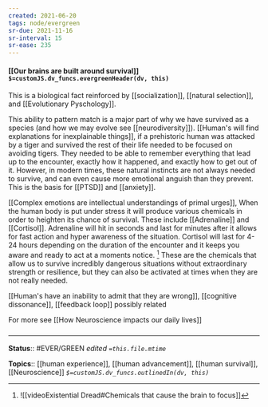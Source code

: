 ```yaml
---
created: 2021-06-20
tags: node/evergreen
sr-due: 2021-11-16
sr-interval: 15
sr-ease: 235
---
```


#### [[Our brains are built around survival]] `$=customJS.dv_funcs.evergreenHeader(dv, this)`

This is a biological fact reinforced by [[socialization]], [[natural selection]],  and [[Evolutionary Pyschology]].

This ability to pattern match is a major part of why we have survived as a species (and how we may evolve see [[neurodiversity]]). [[Human's will find explanations for inexplainable things]], if a prehistoric human was attacked by a tiger and survived the rest of their life needed to be focused on avoiding tigers. They needed to be able to remember everything that lead up to the encounter, exactly how it happened, and exactly how to get out of it. However, in modern times, these natural instincts are not always needed to survive, and can even cause more emotional anguish than they prevent. This is the basis for [[PTSD]] and [[anxiety]]. 

[[Complex emotions are intellectual understandings of primal urges]], When the human body is put under stress it will produce various chemicals in order to heighten its chance of survival. These include [[Adrenaline]] and [[Cortisol]]. Adrenaline will hit in seconds and last for minutes after it allows for fast action and hyper awareness of the situation. Cortisol will last for 4-24 hours depending on the duration of the encounter and it keeps you aware and ready to act at a moments notice. [^2] These are the chemicals that allow us to survive incredibly dangerous situations without extraordinary strength or resilience, but they can also be activated at times when they are not really needed.

[[Human's have an inability to admit that they are wrong]], [[cognitive dissonance]], [[feedback loop]] possibly related 

For more see [[How Neuroscience impacts our daily lives]]

### <hr class="footnote"/>

**Status**:: #EVER/GREEN 
*edited `=this.file.mtime`*

**Topics**:: [[human experience]], [[human advancement]], [[human survival]], [[Neuroscience]] 
*`$=customJS.dv_funcs.outlinedIn(dv, this)`*

[^2]: ![[videoExistential Dread#Chemicals that cause the brain to focus]]